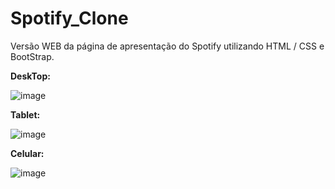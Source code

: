 # Spotify_Clone
 Versão WEB da página de apresentação do Spotify utilizando HTML / CSS e BootStrap.
 
 **DeskTop:**
 
 ![image](https://user-images.githubusercontent.com/42698693/131783504-65e3b668-e956-4ed9-8659-eb614acf309d.png)

**Tablet:**

![image](https://user-images.githubusercontent.com/42698693/131783562-ed84afb6-6f73-4d10-bc86-b41413ee66e4.png)

**Celular:**

![image](https://user-images.githubusercontent.com/42698693/131783653-03f4423c-d7e5-4817-a8cb-a721ab9f8d89.png)

